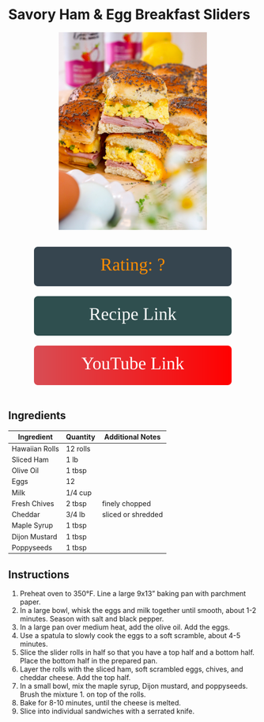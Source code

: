 # Savory Ham & Egg Breakfast Sliders
<p align="center">
  <img src="images/savory-ham-egg-breakfast-sliders.jpg" width="300" height="400">
</p>
<br>

<div align="center">
  <img src="../graphics/svg/stars-unknown.svg" alt="Unknown Rating">
</div>

<br>

<div align="center">
  <a href="https://www.abrightmoment.com/recipes/savory-ham-egg-breakfast-sliders">
    <img src="../graphics/svg/link-button-recipe.svg" alt="Recipe Link">
  </a>
</div>

<br>

<div align="center">
  <a href="https://youtu.be/-8hLKZqaynY">
    <img src="../graphics/svg/link-button-youtube.svg" alt="YouTube Link">
  </a>
</div>

<br>

## Ingredients
| Ingredient | Quantity | Additional Notes |
| --- | --- | --- |
| Hawaiian Rolls | 12 rolls |
| Sliced Ham | 1 lb |
| Olive Oil | 1 tbsp |
| Eggs | 12 |
| Milk | 1/4 cup |
| Fresh Chives | 2 tbsp | finely chopped |
| Cheddar | 3/4 lb | sliced or shredded |
| Maple Syrup | 1 tbsp |
| Dijon Mustard | 1 tbsp |
| Poppyseeds | 1 tbsp |


## Instructions
1. Preheat oven to 350°F. Line a large 9x13” baking pan with parchment paper.
1. In a large bowl, whisk the eggs and milk together until smooth, about 1-2 minutes. Season with salt and black pepper.
1. In a large pan over medium heat, add the olive oil. Add the eggs.
1. Use a spatula to slowly cook the eggs to a soft scramble, about 4-5 minutes.
1. Slice the slider rolls in half so that you have a top half and a bottom half. Place the bottom half in the prepared pan.
1. Layer the rolls with the sliced ham, soft scrambled eggs, chives, and cheddar cheese. Add the top half.
1. In a small bowl, mix the maple syrup, Dijon mustard, and poppyseeds. Brush the mixture 1. on top of the rolls.
1. Bake for 8-10 minutes, until the cheese is melted.
1. Slice into individual sandwiches with a serrated knife.
